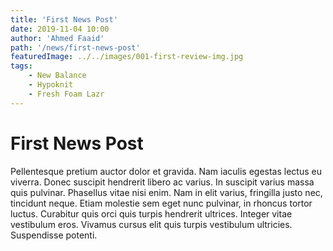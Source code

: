 ```yaml
---
title: 'First News Post'
date: 2019-11-04 10:00
author: 'Ahmed Faaid'
path: '/news/first-news-post'
featuredImage: ../../images/001-first-review-img.jpg
tags:
    - New Balance
    - Hypoknit
    - Fresh Foam Lazr
---
```


# First News Post

Pellentesque pretium auctor dolor et gravida. Nam iaculis egestas lectus eu viverra. Donec suscipit hendrerit libero ac varius. In suscipit varius massa quis pulvinar. Phasellus vitae nisi enim. Nam in elit varius, fringilla justo nec, tincidunt neque. Etiam molestie sem eget nunc pulvinar, in rhoncus tortor luctus. Curabitur quis orci quis turpis hendrerit ultrices. Integer vitae vestibulum eros. Vivamus cursus elit quis turpis vestibulum ultricies. Suspendisse potenti.
